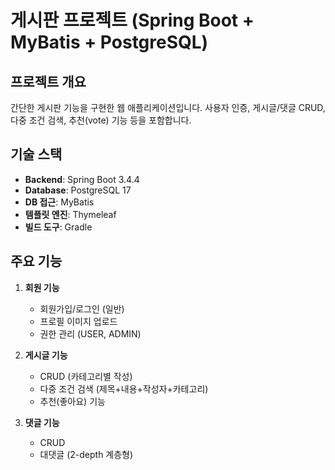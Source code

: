 # 게시판 프로젝트 (Spring Boot + MyBatis + PostgreSQL)

## 프로젝트 개요

간단한 게시판 기능을 구현한 웹 애플리케이션입니다. 사용자 인증, 게시글/댓글 CRUD, 다중 조건 검색, 추천(vote) 기능 등을 포함합니다.

## 기술 스택

- **Backend**: Spring Boot 3.4.4
- **Database**: PostgreSQL 17
- **DB 접근**: MyBatis
- **템플릿 엔진**: Thymeleaf
- **빌드 도구**: Gradle

## 주요 기능

1. **회원 기능**
    - 회원가입/로그인 (일반)
    - 프로필 이미지 업로드
    - 권한 관리 (USER, ADMIN)

2. **게시글 기능**
    - CRUD (카테고리별 작성)
    - 다중 조건 검색 (제목+내용+작성자+카테고리)
    - 추천(좋아요) 기능

3. **댓글 기능**
    - CRUD
    - 대댓글 (2-depth 계층형)
